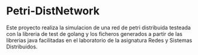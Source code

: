 # Petri-DistNetwork

Este proyecto realiza la simulacion de una red de petri distribuida testeada con la libreria de test de golang y los 
ficheros generados a partir de las librerias java facilitadas en el laboratorio de la asignatura Redes y 
Sistemas Distribuidos. 
